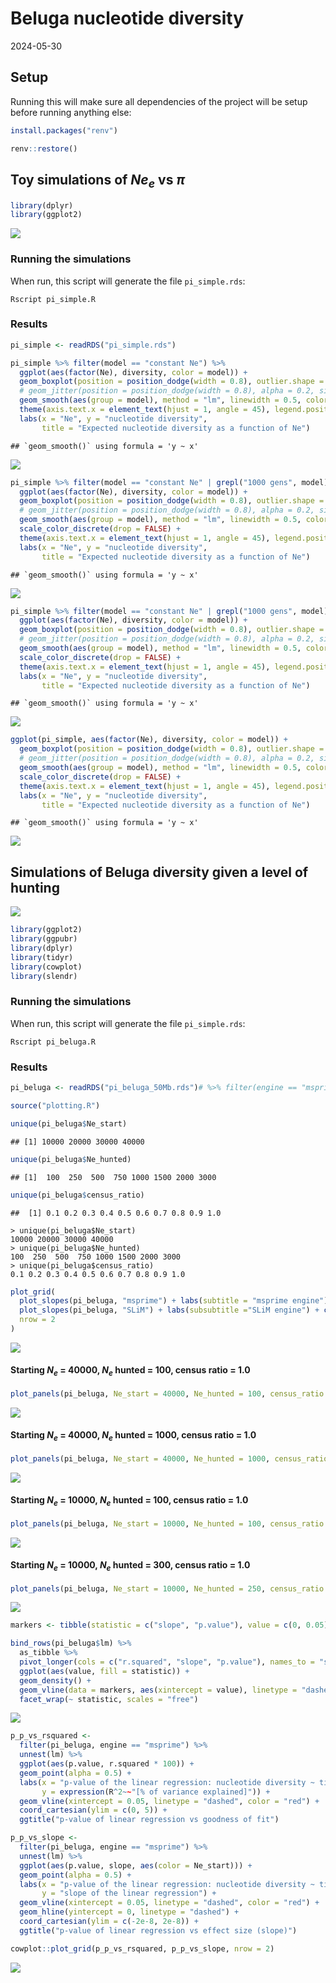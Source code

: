 Beluga nucleotide diversity
================
2024-05-30

## Setup

Running this will make sure all dependencies of the project will be
setup before running anything else:

``` r
install.packages("renv")

renv::restore()
```

## Toy simulations of $Ne_e$ vs $\pi$

``` r
library(dplyr)
library(ggplot2)
```

![](pi_files/figure-gfm/unnamed-chunk-3-1.png)<!-- -->

### Running the simulations

When run, this script will generate the file `pi_simple.rds`:

    Rscript pi_simple.R

### Results

``` r
pi_simple <- readRDS("pi_simple.rds")
```

``` r
pi_simple %>% filter(model == "constant Ne") %>%
  ggplot(aes(factor(Ne), diversity, color = model)) +
  geom_boxplot(position = position_dodge(width = 0.8), outlier.shape = NA) +
  # geom_jitter(position = position_dodge(width = 0.8), alpha = 0.2, size = 0.75) +
  geom_smooth(aes(group = model), method = "lm", linewidth = 0.5, color = "black", linetype = 2) +
  theme(axis.text.x = element_text(hjust = 1, angle = 45), legend.position = "bottom") +
  labs(x = "Ne", y = "nucleotide diversity",
       title = "Expected nucleotide diversity as a function of Ne")
```

    ## `geom_smooth()` using formula = 'y ~ x'

![](pi_files/figure-gfm/unnamed-chunk-5-1.png)<!-- -->

``` r
pi_simple %>% filter(model == "constant Ne" | grepl("1000 gens", model)) %>%
  ggplot(aes(factor(Ne), diversity, color = model)) +
  geom_boxplot(position = position_dodge(width = 0.8), outlier.shape = NA) +
  # geom_jitter(position = position_dodge(width = 0.8), alpha = 0.2, size = 0.75) +
  geom_smooth(aes(group = model), method = "lm", linewidth = 0.5, color = "black", linetype = 2) +
  scale_color_discrete(drop = FALSE) +
  theme(axis.text.x = element_text(hjust = 1, angle = 45), legend.position = "bottom") +
  labs(x = "Ne", y = "nucleotide diversity",
       title = "Expected nucleotide diversity as a function of Ne")
```

    ## `geom_smooth()` using formula = 'y ~ x'

![](pi_files/figure-gfm/unnamed-chunk-6-1.png)<!-- -->

``` r
pi_simple %>% filter(model == "constant Ne" | grepl("1000 gens", model) | grepl("2000 gens", model)) %>%
  ggplot(aes(factor(Ne), diversity, color = model)) +
  geom_boxplot(position = position_dodge(width = 0.8), outlier.shape = NA) +
  # geom_jitter(position = position_dodge(width = 0.8), alpha = 0.2, size = 0.75) +
  geom_smooth(aes(group = model), method = "lm", linewidth = 0.5, color = "black", linetype = 2) +
  scale_color_discrete(drop = FALSE) +
  theme(axis.text.x = element_text(hjust = 1, angle = 45), legend.position = "bottom") +
  labs(x = "Ne", y = "nucleotide diversity",
       title = "Expected nucleotide diversity as a function of Ne")
```

    ## `geom_smooth()` using formula = 'y ~ x'

![](pi_files/figure-gfm/unnamed-chunk-7-1.png)<!-- -->

``` r
ggplot(pi_simple, aes(factor(Ne), diversity, color = model)) +
  geom_boxplot(position = position_dodge(width = 0.8), outlier.shape = NA) +
  # geom_jitter(position = position_dodge(width = 0.8), alpha = 0.2, size = 0.75) +
  geom_smooth(aes(group = model), method = "lm", linewidth = 0.5, color = "black", linetype = 2) +
  scale_color_discrete(drop = FALSE) +
  theme(axis.text.x = element_text(hjust = 1, angle = 45), legend.position = "bottom") +
  labs(x = "Ne", y = "nucleotide diversity",
       title = "Expected nucleotide diversity as a function of Ne")
```

    ## `geom_smooth()` using formula = 'y ~ x'

![](pi_files/figure-gfm/unnamed-chunk-8-1.png)<!-- -->

## Simulations of Beluga diversity given a level of hunting

![](pi_files/figure-gfm/unnamed-chunk-9-1.png)<!-- -->

``` r
library(ggplot2)
library(ggpubr)
library(dplyr)
library(tidyr)
library(cowplot)
library(slendr)
```

### Running the simulations

When run, this script will generate the file `pi_simple.rds`:

    Rscript pi_beluga.R

### Results

``` r
pi_beluga <- readRDS("pi_beluga_50Mb.rds")# %>% filter(engine == "msprime")

source("plotting.R")
```

``` r
unique(pi_beluga$Ne_start)
```

    ## [1] 10000 20000 30000 40000

``` r
unique(pi_beluga$Ne_hunted)
```

    ## [1]  100  250  500  750 1000 1500 2000 3000

``` r
unique(pi_beluga$census_ratio)
```

    ##  [1] 0.1 0.2 0.3 0.4 0.5 0.6 0.7 0.8 0.9 1.0

    > unique(pi_beluga$Ne_start)
    10000 20000 30000 40000
    > unique(pi_beluga$Ne_hunted)
    100  250  500  750 1000 1500 2000 3000
    > unique(pi_beluga$census_ratio)
    0.1 0.2 0.3 0.4 0.5 0.6 0.7 0.8 0.9 1.0

``` r
plot_grid(
  plot_slopes(pi_beluga, "msprime") + labs(subtitle = "msprime engine") + coord_cartesian(ylim = c(-1e-8, 1e-8)),
  plot_slopes(pi_beluga, "SLiM") + labs(subsubtitle ="SLiM engine") + coord_cartesian(ylim = c(-1e-8, 1e-8)),
  nrow = 2
)
```

![](pi_files/figure-gfm/unnamed-chunk-13-1.png)<!-- -->

#### Starting $N_e$ = 40000, $N_e$ hunted = 100, census ratio = 1.0

``` r
plot_panels(pi_beluga, Ne_start = 40000, Ne_hunted = 100, census_ratio = 1.0, engine = "msprime")
```

![](pi_files/figure-gfm/unnamed-chunk-14-1.png)<!-- -->

<!-- ```{r} -->
<!-- plot_panels(pi_beluga, Ne_start = 40000, Ne_hunted = 100, census_ratio = 1.0, engine = "SLiM") -->
<!-- ``` -->

#### Starting $N_e$ = 40000, $N_e$ hunted = 1000, census ratio = 1.0

``` r
plot_panels(pi_beluga, Ne_start = 40000, Ne_hunted = 1000, census_ratio = 1.0, engine = "msprime")
```

![](pi_files/figure-gfm/unnamed-chunk-15-1.png)<!-- -->

<!-- ```{r} -->
<!-- plot_panels(pi_beluga, Ne_start = 40000, Ne_hunted = 1000, census_ratio = 1.0, engine = "SLiM") -->
<!-- ``` -->

#### Starting $N_e$ = 10000, $N_e$ hunted = 100, census ratio = 1.0

``` r
plot_panels(pi_beluga, Ne_start = 10000, Ne_hunted = 100, census_ratio = 1.0, engine = "msprime")
```

![](pi_files/figure-gfm/unnamed-chunk-16-1.png)<!-- -->

<!-- ```{r} -->
<!-- plot_panels(pi_beluga, Ne_start = 10000, Ne_hunted = 100, census_ratio = 1.0, engine = "SLiM") -->
<!-- ``` -->

#### Starting $N_e$ = 10000, $N_e$ hunted = 300, census ratio = 1.0

``` r
plot_panels(pi_beluga, Ne_start = 10000, Ne_hunted = 250, census_ratio = 1.0, engine = "msprime")
```

![](pi_files/figure-gfm/unnamed-chunk-17-1.png)<!-- -->

<!-- ```{r} -->
<!-- plot_panels(pi_beluga, Ne_start = 10000, Ne_hunted = 250, census_ratio = 1.0, engine = "SLiM") -->
<!-- ``` -->

``` r
markers <- tibble(statistic = c("slope", "p.value"), value = c(0, 0.05))

bind_rows(pi_beluga$lm) %>%
  as_tibble %>%
  pivot_longer(cols = c("r.squared", "slope", "p.value"), names_to = "statistic") %>%
  ggplot(aes(value, fill = statistic)) +
  geom_density() +
  geom_vline(data = markers, aes(xintercept = value), linetype = "dashed") +
  facet_wrap(~ statistic, scales = "free")
```

![](pi_files/figure-gfm/unnamed-chunk-18-1.png)<!-- -->

``` r
p_p_vs_rsquared <-
  filter(pi_beluga, engine == "msprime") %>%
  unnest(lm) %>%
  ggplot(aes(p.value, r.squared * 100)) +
  geom_point(alpha = 0.5) +
  labs(x = "p-value of the linear regression: nucleotide diversity ~ time",
       y = expression(R^2~~"[% of variance explained]")) +
  geom_vline(xintercept = 0.05, linetype = "dashed", color = "red") +
  coord_cartesian(ylim = c(0, 5)) +
  ggtitle("p-value of linear regression vs goodness of fit")

p_p_vs_slope <-
  filter(pi_beluga, engine == "msprime") %>%
  unnest(lm) %>%
  ggplot(aes(p.value, slope, aes(color = Ne_start))) +
  geom_point(alpha = 0.5) +
  labs(x = "p-value of the linear regression: nucleotide diversity ~ time",
       y = "slope of the linear regression") +
  geom_vline(xintercept = 0.05, linetype = "dashed", color = "red") +
  geom_hline(yintercept = 0, linetype = "dashed") +
  coord_cartesian(ylim = c(-2e-8, 2e-8)) +
  ggtitle("p-value of linear regression vs effect size (slope)")

cowplot::plot_grid(p_p_vs_rsquared, p_p_vs_slope, nrow = 2)
```

![](pi_files/figure-gfm/unnamed-chunk-19-1.png)<!-- -->
